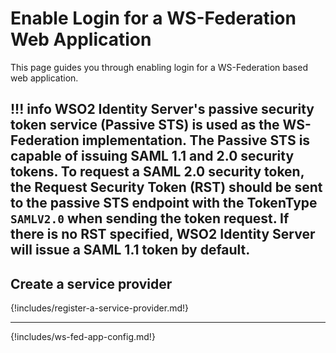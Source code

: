 # Enable Login for a WS-Federation Web Application

This page guides you through enabling login for a WS-Federation based web application. 

!!! info 
    WSO2 Identity Server's passive security token service (Passive STS) is used as the WS-Federation implementation. 
    The Passive STS is capable of issuing SAML 1.1 and 2.0 security tokens.
	To request a SAML 2.0 security token, the Request Security Token (RST) should be sent to the passive STS endpoint 
	with the TokenType `SAMLV2.0` when sending the token request. If there is no RST specified, WSO2 Identity Server 
	will issue a SAML 1.1 token by default.
---

## Create a service provider

{!includes/register-a-service-provider.md!}

---

{!includes/ws-fed-app-config.md!}

